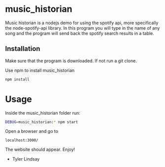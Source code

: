 # music_historian
Music historian is a nodejs demo for using the spotify api, more specifically the node-spotify-api library.
In this program you will type in the name of any song and the program will send back the spotify search results in a table.

## Installation
Make sure that the program is downloaded.  If not run a git clone.

Use npm to install music_historian
```bash
npm install
```
# Usage
Inside the music_historian folder run:
```bash
DEBUG=music_historian:* npm start
```

Open a browser and go to 
```browser
localhost:3000/
```
The website should appear. 
Enjoy!

- Tyler Lindsay
